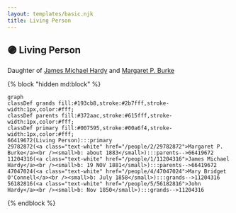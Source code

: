 ```yaml
---
layout: templates/basic.njk
title: Living Person
---
```

## 🟣 Living Person

Daughter of [James Michael Hardy](/people/1/11204316) and [Margaret P. Burke](/people/2/29782872)

{% block "hidden md:block" %}
```mermaid
graph
classDef grands fill:#193cb8,stroke:#2b7fff,stroke-width:1px,color:#fff;
classDef parents fill:#372aac,stroke:#615fff,stroke-width:1px,color:#fff;
classDef primary fill:#007595,stroke:#00a6f4,stroke-width:1px,color:#fff;
66419672(Living Person):::primary
29782872(<a class="text-white" href="/people/2/29782872">Margaret P. Burke</a><br /><small>b: about 1883</small>):::parents-->66419672
11204316(<a class="text-white" href="/people/1/11204316">James Michael Hardy</a><br /><small>b: 19 NOV 1881</small>):::parents-->66419672
47047024(<a class="text-white" href="/people/4/47047024">Mary Bridget O'Connell</a><br /><small>b: July 1858</small>):::grands-->11204316
56182816(<a class="text-white" href="/people/5/56182816">John Hardy</a><br /><small>b: Nov 1850</small>):::grands-->11204316
```
{% endblock %}
